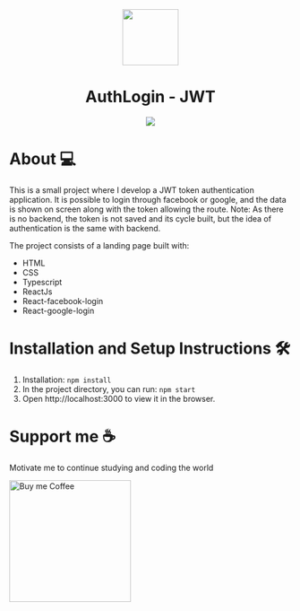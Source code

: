 <div align="center">
  <img style="height: 100px" src="https://user-images.githubusercontent.com/87163356/164119485-723f0d9a-d98e-4404-96b9-bfcb87d517b5.png">
  <h1 size='10px' align= "center">AuthLogin - JWT</h1>
</div>

<div align="center">
  <img style="max-height: 700px" src="https://user-images.githubusercontent.com/87163356/164120817-a6a7e531-7713-46d6-9e1e-500e80d34a00.png">

</div>

# About 💻

This is a small project where I develop a JWT token authentication application. It is possible to login through facebook or google, and the data is shown on screen along with the token allowing the route. Note: As there is no backend, the token is not saved and its cycle built, but the idea of authentication is the same with backend.


The project consists of a landing page built with:
- HTML
- CSS
- Typescript
- ReactJs
- React-facebook-login
- React-google-login

# Installation and Setup Instructions 🛠

1. Installation: `npm install`
2. In the project directory, you can run: `npm start`
3. Open http://localhost:3000 to view it in the browser.

# Support me ☕

Motivate me to continue studying and coding the world

<a href="https://www.buymeacoffee.com/ymaninho54" target="_blank" rel=”noopener”>
  <img src="https://camo.githubusercontent.com/9098104e5daafdc329a70518b45ded656f305d1043fa6454ce405aec84509740/68747470733a2f2f63646e2e6275796d6561636f666665652e636f6d2f627574746f6e732f76322f64656661756c742d76696f6c65742e706e67" alt="Buy me Coffee" max-height="60px" width="217px">
</a>
